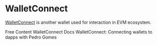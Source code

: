 # WalletConnect

[WalletConnect](https://walletconnect.com/) is another wallet used for interaction in EVM ecosystem.

<ResourceGroupTitle>Free Content</ResourceGroupTitle>
<BadgeLink colorScheme='yellow' badgeText='Read' href='https://docs.walletconnect.com/'>WalletConnect Docs</BadgeLink>
<BadgeLink badgeText='Watch' href='https://www.youtube.com/watch?v=PHRPoSRXPI0'>WalletConnect: Connecting wallets to dapps with Pedro Gomes
</BadgeLink>
